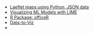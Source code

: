 - [Laeflet maps using Python, JSON data](https://www.dataquest.io/blog/python-json-tutorial/)
- [Visualizing ML Models with LIME](http://uc-r.github.io/lime)
- [R Package: officeR](https://github.com/davidgohel/officer)
- [Data-to-Viz](https://www.data-to-viz.com/)
- 
